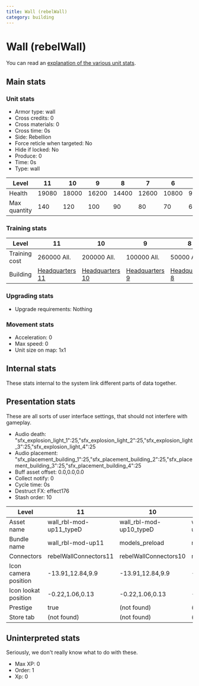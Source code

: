 ```yaml
---
title: Wall (rebelWall)
category: building
---
```


# Wall (rebelWall)

You can read an [explanation  of the various unit stats](unitexplained.md).

## Main stats

### Unit stats

  * Armor type: wall
  * Cross credits: 0
  * Cross materials: 0
  * Cross time: 0s
  * Side: Rebellion
  * Force reticle when targeted: No
  * Hide if locked: No
  * Produce: 0
  * Time: 0s
  * Type: wall

|Level       |11   |10   |9    |8    |7    |6    |5   |4   |3   |2   |1   |
|------------|-----|-----|-----|-----|-----|-----|----|----|----|----|----|
|Health      |19080|18000|16200|14400|12600|10800|9000|7200|4500|3000|1500|
|Max quantity|140  |120  |100  |90   |80   |70   |60  |50  |40  |30  |20  |


### Training stats

|Level        |11                             |10                             |9                             |8                             |7                             |6                             |5                             |4                             |3                             |2                             |1                             |
|-------------|-------------------------------|-------------------------------|------------------------------|------------------------------|------------------------------|------------------------------|------------------------------|------------------------------|------------------------------|------------------------------|------------------------------|
|Training cost|260000 All.                    |200000 All.                    |100000 All.                   |50000 All.                    |20000 All.                    |10000 All.                    |2500 All.                     |1000 All.                     |200 All.                      |60 All.                       |20 All.                       |
|Building     |[Headquarters 11](rebelHQ.html)|[Headquarters 10](rebelHQ.html)|[Headquarters 9](rebelHQ.html)|[Headquarters 8](rebelHQ.html)|[Headquarters 7](rebelHQ.html)|[Headquarters 6](rebelHQ.html)|[Headquarters 5](rebelHQ.html)|[Headquarters 4](rebelHQ.html)|[Headquarters 3](rebelHQ.html)|[Headquarters 2](rebelHQ.html)|[Headquarters 1](rebelHQ.html)|


### Upgrading stats

  * Upgrade requirements: Nothing

### Movement stats

  * Acceleration: 0
  * Max speed: 0
  * Unit size on map: 1x1

## Internal stats

These stats internal to the system link different parts of data together.


## Presentation stats

These are all sorts of user interface settings, that should not interfere with gameplay.

  * Audio death: "sfx_explosion_light_1":25,"sfx_explosion_light_2":25,"sfx_explosion_light_3":25,"sfx_explosion_light_4":25
  * Audio placement: "sfx_placement_building_1":25,"sfx_placement_building_2":25,"sfx_placement_building_3":25,"sfx_placement_building_4":25
  * Buff asset offset: 0.0,0.0,0.0
  * Collect notify: 0
  * Cycle time: 0s
  * Destruct FX: effect176
  * Stash order: 10

|Level               |11                     |10                     |9                     |8                     |7                     |6                     |5                     |4                     |3                     |2                     |1                     |
|--------------------|-----------------------|-----------------------|----------------------|----------------------|----------------------|----------------------|----------------------|----------------------|----------------------|----------------------|----------------------|
|Asset name          |wall_rbl-mod-up11_typeD|wall_rbl-mod-up10_typeD|wall_rbl-mod-up9_typeD|wall_rbl-mod-up8_typeD|wall_rbl-mod-up7_typeD|wall_rbl-mod-up6_typeD|wall_rbl-mod-up5_typeD|wall_rbl-mod-up4_typeD|wall_rbl-mod-up3_typeD|wall_rbl-mod-up2_typeD|wall_rbl-mod-up1_typeD|
|Bundle name         |wall_rbl-mod-up11      |models_preload         |models_preload        |models_preload        |models_preload        |models_preload        |models_preload        |models_preload        |models_preload        |models_preload        |models_preload        |
|Connectors          |rebelWallConnectors11  |rebelWallConnectors10  |rebelWallConnectors9  |rebelWallConnectors8  |rebelWallConnectors7  |rebelWallConnectors6  |rebelWallConnectors5  |rebelWallConnectors4  |rebelWallConnectors3  |rebelWallConnectors2  |rebelWallConnectors1  |
|Icon camera position|-13.91,12.84,9.9       |-13.91,12.84,9.9       |-13.91,12.84,9.9      |-13.91,12.84,9.9      |-12.74,11.99,19.77    |-12.74,11.99,19.77    |-12.74,11.99,19.77    |-12.74,11.99,19.77    |-12.74,11.99,19.77    |-12.74,11.99,19.77    |-12.74,11.99,19.77    |
|Icon lookat position|-0.22,1.06,0.13        |-0.22,1.06,0.13        |-0.22,1.06,0.13       |-0.22,1.06,0.13       |-0.01,0.49,-0.07      |-0.01,0.49,-0.07      |-0.01,0.49,-0.07      |-0.01,0.49,-0.07      |-0.01,0.49,-0.07      |-0.01,0.49,-0.07      |-0.01,0.49,-0.07      |
|Prestige            |true                   |(not found)            |(not found)           |(not found)           |(not found)           |(not found)           |(not found)           |(not found)           |(not found)           |(not found)           |(not found)           |
|Store tab           |(not found)            |(not found)            |(not found)           |(not found)           |(not found)           |(not found)           |(not found)           |(not found)           |(not found)           |(not found)           |defenses              |


## Uninterpreted stats

Seriously, we don't really know what to do with these.

  * Max XP: 0
  * Order: 1
  * Xp: 0


